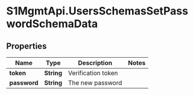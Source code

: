 # S1MgmtApi.UsersSchemasSetPasswordSchemaData

## Properties
Name | Type | Description | Notes
------------ | ------------- | ------------- | -------------
**token** | **String** | Verification token | 
**password** | **String** | The new password | 


